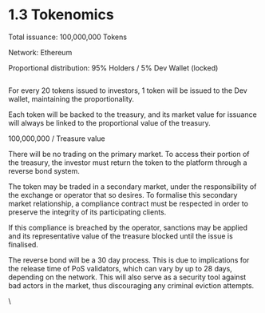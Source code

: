 # 1.3 Tokenomics

Total issuance: 100,000,000 Tokens

Network: Ethereum&#x20;

Proportional distribution: 95% Holders / 5% Dev Wallet (locked)

<figure><img src="https://lh4.googleusercontent.com/mptSkiUaRkUw66_zSkoK7z3ugqN0UzWf9-C_oDFtpqqKjF7ypoWnRk1epc33ULGDSn_k8hgKXT4CVMg17uS-w-9kFJhCRNBltU3_CR2PoGD43uld45tF8M7yg8v5ODhk0yXsU2LsAaTc1lh8Eg1eUnNYK29eyOZKgP5P3CvNXNTmaXy6Xy49NK7iZC4udg" alt=""><figcaption></figcaption></figure>

For every 20 tokens issued to investors, 1 token will be issued to the Dev wallet, maintaining the proportionality.

Each token will be backed to the treasury, and its market value for issuance will always be linked to the proportional value of the treasury.

100,000,000 / Treasure value

There will be no trading on the primary market. To access their portion of the treasury, the investor must return the token to the platform through a reverse bond system.

The token may be traded in a secondary market, under the responsibility of the exchange or operator that so desires. To formalise this secondary market relationship, a compliance contract must be respected in order to preserve the integrity of its participating clients.

If this compliance is breached by the operator, sanctions may be applied and its representative value of the treasure blocked until the issue is finalised.

The reverse bond will be a 30 day process. This is due to implications for the release time of PoS validators, which can vary by up to 28 days, depending on the network. This will also serve as a security tool against bad actors in the market, thus discouraging any criminal eviction attempts.

\
